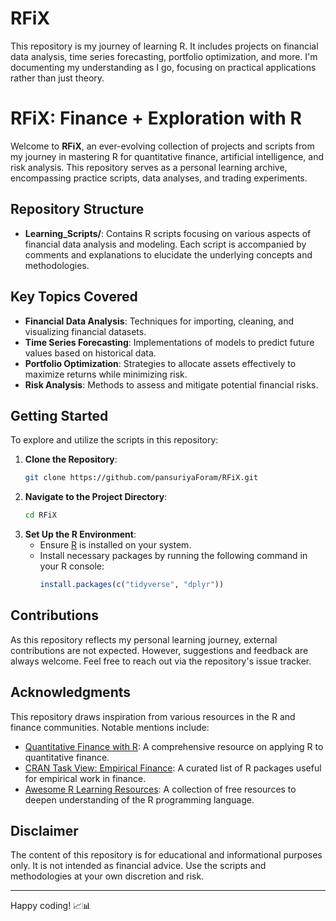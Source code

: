 # RFiX
This repository is my journey of learning R. It includes projects on financial data analysis, time series forecasting, portfolio optimization, and more.   I'm documenting my understanding as I go, focusing on practical applications rather than just theory.  

# RFiX: Finance + Exploration with R

Welcome to **RFiX**, an ever-evolving collection of projects and scripts from my journey in mastering R for quantitative finance, artificial intelligence, and risk analysis. This repository serves as a personal learning archive, encompassing practice scripts, data analyses, and trading experiments.

## Repository Structure

- **Learning_Scripts/**: Contains R scripts focusing on various aspects of financial data analysis and modeling. Each script is accompanied by comments and explanations to elucidate the underlying concepts and methodologies.

## Key Topics Covered

- **Financial Data Analysis**: Techniques for importing, cleaning, and visualizing financial datasets.
- **Time Series Forecasting**: Implementations of models to predict future values based on historical data.
- **Portfolio Optimization**: Strategies to allocate assets effectively to maximize returns while minimizing risk.
- **Risk Analysis**: Methods to assess and mitigate potential financial risks.

## Getting Started

To explore and utilize the scripts in this repository:

1. **Clone the Repository**:
   ```bash
   git clone https://github.com/pansuriyaForam/RFiX.git
   ```
2. **Navigate to the Project Directory**:
   ```bash
   cd RFiX
   ```
3. **Set Up the R Environment**:
   - Ensure [R](https://www.r-project.org/) is installed on your system.
   - Install necessary packages by running the following command in your R console:
     ```R
     install.packages(c("tidyverse", "dplyr"))
     ```

## Contributions

As this repository reflects my personal learning journey, external contributions are not expected. However, suggestions and feedback are always welcome. Feel free to reach out via the repository's issue tracker.

## Acknowledgments

This repository draws inspiration from various resources in the R and finance communities. Notable mentions include:

- [Quantitative Finance with R](https://github.com/PacktPublishing/Quantitative-Finance-with-R): A comprehensive resource on applying R to quantitative finance.
- [CRAN Task View: Empirical Finance](https://github.com/cran-task-views/Finance/blob/master/Finance.md): A curated list of R packages useful for empirical work in finance.
- [Awesome R Learning Resources](https://github.com/iamericfletcher/awesome-r-learning-resources): A collection of free resources to deepen understanding of the R programming language.

## Disclaimer

The content of this repository is for educational and informational purposes only. It is not intended as financial advice. Use the scripts and methodologies at your own discretion and risk.

---

Happy coding! 📈📊
